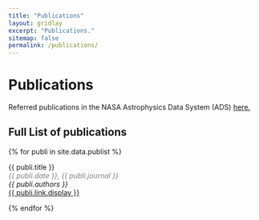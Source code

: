 ```yaml
---
title: "Publications"
layout: gridlay
excerpt: "Publications."
sitemap: false
permalink: /publications/
---
```



# Publications

Referred publications in the NASA Astrophysics Data System (ADS) [here.](http://adsabs.harvard.edu/cgi-bin/nph-abs_connect?db_key=AST&db_key=PRE&qform=AST&arxiv_sel=astro-ph&arxiv_sel=cond-mat&arxiv_sel=cs&arxiv_sel=gr-qc&arxiv_sel=hep-ex&arxiv_sel=hep-lat&arxiv_sel=hep-ph&arxiv_sel=hep-th&arxiv_sel=math&arxiv_sel=math-ph&arxiv_sel=nlin&arxiv_sel=nucl-ex&arxiv_sel=nucl-th&arxiv_sel=physics&arxiv_sel=quant-ph&arxiv_sel=q-bio&sim_query=YES&ned_query=YES&adsobj_query=YES&aut_xct=YES&aut_logic=OR&obj_logic=OR&author=gomez%2C+j+l%0D%0Agomez%2C+jose+l%0D%0Agomez%2C+jose+luis%0D%0A&object=&start_mon=&start_year=&end_mon=&end_year=&ttl_logic=OR&title=&txt_logic=OR&text=&nr_to_return=200&start_nr=1&jou_pick=NO&ref_stems=&data_and=ALL&group_and=ALL&start_entry_day=&start_entry_mon=&start_entry_year=&end_entry_day=&end_entry_mon=&end_entry_year=&min_score=&sort=SCORE&data_type=SHORT&aut_syn=YES&ttl_syn=YES&txt_syn=YES&aut_wt=1.0&obj_wt=1.0&ttl_wt=0.3&txt_wt=3.0&aut_wgt=YES&obj_wgt=YES&ttl_wgt=YES&txt_wgt=YES&ttl_sco=YES&txt_sco=YES&version=1)


## Full List of publications

{% for publi in site.data.publist %}

 {{ publi.title }} <br />
 <span style="color:grey"> <em>{{ publi.date }}, {{ publi.journal }} </em><br /><a> </span>
  <em>{{ publi.authors }} </em><br /><a href="{{ publi.link.url }}">{{ publi.link.display }}</a>

{% endfor %}